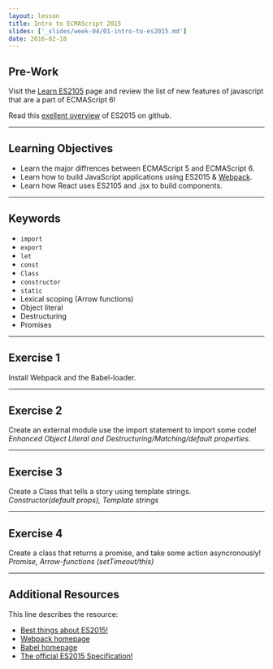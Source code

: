 ```yaml
---
layout: lesson
title: Intro to ECMAScript 2015
slides: ['_slides/week-04/01-intro-to-es2015.md']
date: 2016-02-10
---
```


## Pre-Work

Visit the [Learn ES2105](https://babeljs.io/docs/learn-es2015/) page and review the list of new features of javascript that are a part of ECMAScript 6!

Read this [exellent overview](https://github.com/bevacqua/es6) of ES2015 on github.

---

## Learning Objectives

- Learn the major diffrences between ECMAScript 5 and ECMAScript 6.
- Learn how to build JavaScript applications using ES2015 & [Webpack](https://webpack.github.io/).
- Learn how React uses ES2105 and .jsx to build components.

---

## Keywords

- `import`
- `export`
- `let`
- `const`
- `Class`
- `constructor`
- `static`
- Lexical scoping (Arrow functions)
- Object literal
- Destructuring
- Promises

---
## Exercise 1
Install Webpack and the Babel-loader.

---

## Exercise 2
Create an external module use the import statement to import some code!
*Enhanced Object Literal and Destructuring/Matching/default properties.*

---
## Exercise 3
Create a Class that tells a story using template strings. <br>
*Constructor(default props), Template strings*

---
## Exercise 4
Create a class that returns a promise, and take some action asyncronously!
*Promise, Arrow-functions (setTimeout/this)*

---

## Additional Resources

This line describes the resource:

- [Best things about ES2015!](https://kadira.io/blog/other/top-es2015-features-in-15-minutes)
- [Webpack homepage](https://webpack.github.io/)
- [Babel homepage](https://babeljs.io/docs/learn-es2015/)
- [The official ES2015 Specification!](http://www.ecma-international.org/ecma-262/6.0/)
